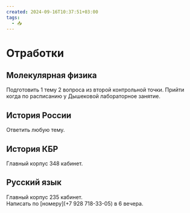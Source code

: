 ```yaml
---
created: 2024-09-16T10:37:51+03:00
tags:
  - 📥
---
```


# Отработки

## Молекулярная физика

Подготовить 1 тему 2 вопроса из второй контрольной точки. Прийти когда по расписанию у Дышековой лабораторное занятие.


## История России

Ответить любую тему.


## История КБР

Главный корпус 348 кабинет.


## Русский язык

Главный корпус 235 кабинет.  
Написать по [номеру](+7 928 718-33-05) в 6 вечера.
